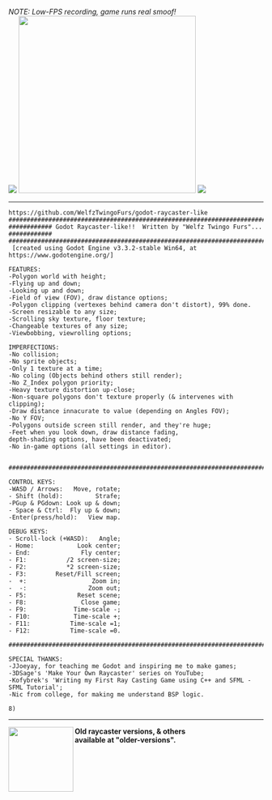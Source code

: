 <i>NOTE: Low-FPS recording, game runs real smoof!</i><br>
<img src="https://raw.githubusercontent.com/WelfzTwingoFurs/godot-raycaster/main/icon.png">
<img src="https://media3.giphy.com/media/IByynGXEVS4IB823tI/giphy.gif" height=350px>
<img src="https://raw.githubusercontent.com/WelfzTwingoFurs/godot-raycaster/main/icon.png">
<hr>


```text
https://github.com/WelfzTwingoFurs/godot-raycaster-like
###################################################################################
############ Godot Raycaster-like!!  Written by "Welfz Twingo Furs"... ############
###################################################################################
 [created using Godot Engine v3.3.2-stable Win64, at https://www.godotengine.org/]

FEATURES:
-Polygon world with height;
-Flying up and down;
-Looking up and down;
-Field of view (FOV), draw distance options;
-Polygon clipping (vertexes behind camera don't distort), 99% done.
-Screen resizable to any size;
-Scrolling sky texture, floor texture;
-Changeable textures of any size;
-Viewbobbing, viewrolling options;

IMPERFECTIONS:
-No collision;
-No sprite objects;
-Only 1 texture at a time;
-No coling (Objects behind others still render);
-No Z_Index polygon priority;
-Heavy texture distortion up-close;
-Non-square polygons don't texture properly (& intervenes with clipping);
-Draw distance innacurate to value (depending on Angles FOV);
-No Y FOV;
-Polygons outside screen still render, and they're huge;
-Feet when you look down, draw distance fading,
depth-shading options, have been deactivated;
-No in-game options (all settings in editor).


###################################################################################

CONTROL KEYS:
-WASD / Arrows:   Move, rotate;
- Shift (hold):         Strafe;
-PGup & PGdown: Look up & down;
- Space & Ctrl:  Fly up & down;
-Enter(press/hold):   View map.

DEBUG KEYS:
- Scroll-lock (+WASD):   Angle;
- Home:            Look center;
- End:              Fly center;
- F1:           /2 screen-size;
- F2:           *2 screen-size;
- F3:        Reset/Fill screen;
-  +:                  Zoom in;
-  -:                 Zoom out;
- F5:              Reset scene;
- F8:               Close game;
- F9:             Time-scale -;
- F10:            Time-scale +;
- F11:           Time-scale =1;
- F12:           Time-scale =0.

###################################################################################

SPECIAL THANKS:
-JJoeyay, for teaching me Godot and inspiring me to make games;
-3DSage's 'Make Your Own Raycaster' series on YouTube;
-Kofybrek's 'Writing my First Ray Casting Game using C++ and SFML - SFML Tutorial';
-Nic from college, for making me understand BSP logic.

8)
```
<hr>
<img src="https://media4.giphy.com/media/sOnrCzHT3ndi16DamA/giphy.gif" height=128px align="left">

<b >Old raycaster versions, & others
<br>available at "older-versions".
